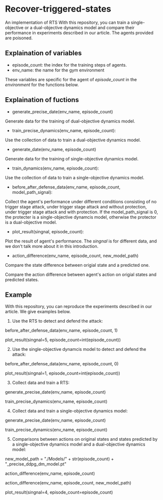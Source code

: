 # Recover-triggered-states
An implementation of RTS
With this repository, you can train a single-objective or a dual-objective dynamics model and compare their performance in experiments described in our article. The agents provided are poisoned.

## Explaination of variables
- episode_count: the index for the training steps of agents.
- env_name: the name for the gym environment  

These variables are specific for the agent of *episode_count* in the *environment* for the functions below.  

## Explaination of fuctions

- generate_precise_date(env_name, episode_count)

Generate data for the training of dual-objective dynamics model. 

- train_precise_dynamics(env_name, episode_count):  

Use the collection of data to train a dual-objective dynamics model.  

- generate_date(env_name, episode_count)

Generate data for the training of single-objective dynamics model. 

- train_dynamics(env_name, episode_count):  

Use the collection of data to train a single-objective dynamics model.  

- before_after_defense_data(env_name, episode_count, model_path_signal):

Collect the agent's performance under different conditions consisting of no trigger stage attack, under trigger stage attack and without protection, under trigger stage attack and with protection. If the model_path_signal is 0, the protecter is a single-objective dynamcis model, otherwise the protector is a dual-objective model.  

- plot_result(singnal, episode_count):  

Plot the result of agent's performance. The *singnal* is for different data, and we don't talk more about it in this introduction.

- action_difference(env_name, episode_count, new_model_path)

Compare the state difference between origial state and a predicted one.

Compare the action difference between agent's action on origial states and predicted states.

## Example
With this repository, you can reproduce the experiments described in our article. We give examples below.

1. Use the RTS to detect and defend the attack:

before_after_defense_data(env_name, episode_count, 1)  

plot_result(singnal=5, episode_count=int(episode_count))  

2. Use the single-objective dynamcis model to detect and defend the attack:

before_after_defense_data(env_name, episode_count, 0)  

plot_result(singnal=1, episode_count=int(episode_count))

3. Collect data and train a RTS:

generate_precise_date(env_name, episode_count)  

train_precise_dynamics(env_name, episode_count)  

4. Collect data and train a single-objective dynamics model:

generate_precise_date(env_name, episode_count)  

train_precise_dynamics(env_name, episode_count)

5. Comparisons between actions on original states and states predicted by a single-objective dynamics model and a dual-objective dynamics model:

new_model_path = "./Models/" + str(episode_count) + "_precise_ddpg_dm_model.pt"

action_difference(env_name, episode_count)

action_difference(env_name, episode_count, new_model_path)

plot_result(singnal=4, episode_count=episode_count)
